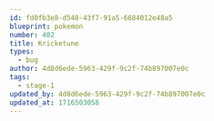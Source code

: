 ```yaml
---
id: fd0fb3e8-d548-43f7-91a5-6684012e48a5
blueprint: pokemon
number: 402
title: Kricketune
types:
  - bug
author: 4d8d6ede-5963-429f-9c2f-74b897007e0c
tags:
  - stage-1
updated_by: 4d8d6ede-5963-429f-9c2f-74b897007e0c
updated_at: 1716503058
---
```

